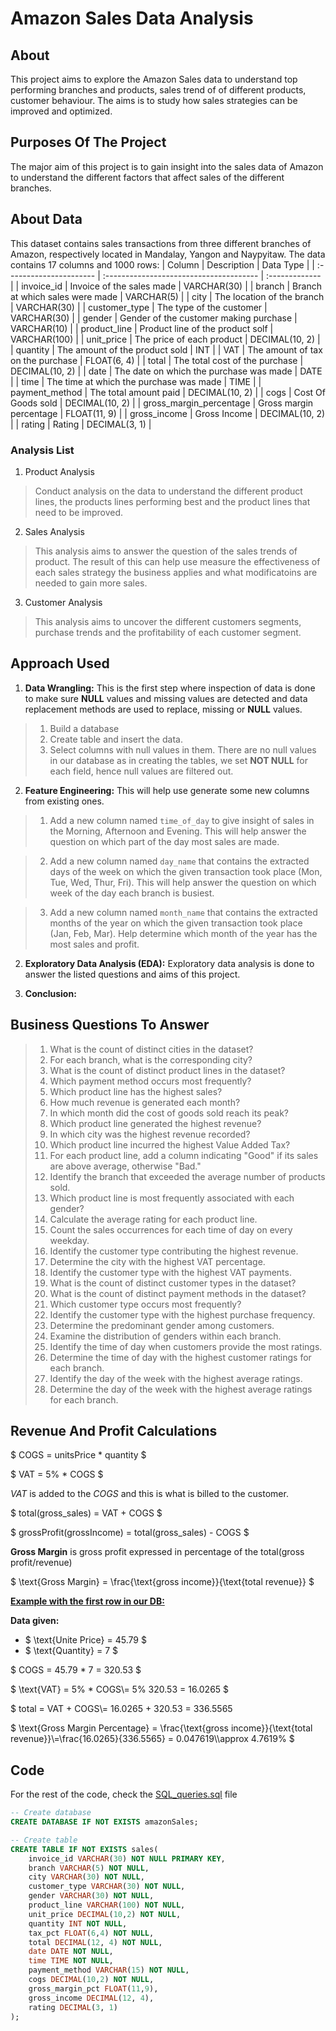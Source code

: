 # Amazon Sales Data Analysis

## About
This project aims to explore the Amazon Sales data to understand top performing branches and products, sales trend of of different products, customer behaviour. The aims is to study how sales strategies can be improved and optimized. 

## Purposes Of The Project
The major aim of this project is to gain insight into the sales data of Amazon to understand the different factors that affect sales of the different branches.

## About Data
This dataset contains sales transactions from three different branches of Amazon, respectively located in Mandalay, Yangon and Naypyitaw. The data contains 17 columns and 1000 rows:
| Column                  | Description                             | Data Type      |
| :---------------------- | :-------------------------------------- | :------------- |
| invoice_id              | Invoice of the sales made               | VARCHAR(30)    |
| branch                  | Branch at which sales were made         | VARCHAR(5)     |
| city                    | The location of the branch              | VARCHAR(30)    |
| customer_type           | The type of the customer                | VARCHAR(30)    |
| gender                  | Gender of the customer making purchase  | VARCHAR(10)    |
| product_line            | Product line of the product solf        | VARCHAR(100)   |
| unit_price              | The price of each product               | DECIMAL(10, 2) |
| quantity                | The amount of the product sold          | INT            |
| VAT                     | The amount of tax on the purchase       | FLOAT(6, 4)    |
| total                   | The total cost of the purchase          | DECIMAL(10, 2) |
| date                    | The date on which the purchase was made | DATE           |
| time                    | The time at which the purchase was made | TIME           |
| payment_method          | The total amount paid                   | DECIMAL(10, 2) |
| cogs                    | Cost Of Goods sold                      | DECIMAL(10, 2) |
| gross_margin_percentage | Gross margin percentage                 | FLOAT(11, 9)   |
| gross_income            | Gross Income                            | DECIMAL(10, 2) |
| rating                  | Rating                                  | DECIMAL(3, 1)  |

### Analysis List

1. Product Analysis

> Conduct analysis on the data to understand the different product lines, the products lines performing best and the product lines that need to be improved.

2. Sales Analysis

> This analysis aims to answer the question of the sales trends of product. The result of this can help use measure the effectiveness of each sales strategy the business applies and what modificatoins are needed to gain more sales.

3. Customer Analysis

> This analysis aims to uncover the different customers segments, purchase trends and the profitability of each customer segment.

## Approach Used

1. **Data Wrangling:** This is the first step where inspection of data is done to make sure **NULL** values and missing values are detected and data replacement methods are used to replace, missing or **NULL** values.

> 1. Build a database
> 2. Create table and insert the data.
> 3. Select columns with null values in them. There are no null values in our database as in creating the tables, we set **NOT NULL** for each field, hence null values are filtered out.

2. **Feature Engineering:** This will help use generate some new columns from existing ones.

> 1. Add a new column named `time_of_day` to give insight of sales in the Morning, Afternoon and Evening. This will help answer the question on which part of the day most sales are made.

> 2. Add a new column named `day_name` that contains the extracted days of the week on which the given transaction took place (Mon, Tue, Wed, Thur, Fri). This will help answer the question on which week of the day each branch is busiest.

> 3. Add a new column named `month_name` that contains the extracted months of the year on which the given transaction took place (Jan, Feb, Mar). Help determine which month of the year has the most sales and profit.

2. **Exploratory Data Analysis (EDA):** Exploratory data analysis is done to answer the listed questions and aims of this project.

3. **Conclusion:**

## Business Questions To Answer 
> 1. What is the count of distinct cities in the dataset?
> 2. For each branch, what is the corresponding city?
> 3. What is the count of distinct product lines in the dataset?
> 4. Which payment method occurs most frequently?
> 5. Which product line has the highest sales?
> 6. How much revenue is generated each month?
> 7. In which month did the cost of goods sold reach its peak?
> 8. Which product line generated the highest revenue?
> 9. In which city was the highest revenue recorded?
> 10. Which product line incurred the highest Value Added Tax?
> 11. For each product line, add a column indicating "Good" if its sales are above average, otherwise "Bad."
> 12. Identify the branch that exceeded the average number of products sold.
> 13. Which product line is most frequently associated with each gender?
> 14. Calculate the average rating for each product line.
> 15. Count the sales occurrences for each time of day on every weekday.
> 16. Identify the customer type contributing the highest revenue.
> 17. Determine the city with the highest VAT percentage.
> 18. Identify the customer type with the highest VAT payments.
> 19. What is the count of distinct customer types in the dataset?
> 20. What is the count of distinct payment methods in the dataset?
> 21. Which customer type occurs most frequently?
> 22. Identify the customer type with the highest purchase frequency.
> 23. Determine the predominant gender among customers.
> 24. Examine the distribution of genders within each branch.
> 25. Identify the time of day when customers provide the most ratings.
> 26. Determine the time of day with the highest customer ratings for each branch.
> 27. Identify the day of the week with the highest average ratings.
> 28. Determine the day of the week with the highest average ratings for each branch.

## Revenue And Profit Calculations

$ COGS = unitsPrice * quantity $

$ VAT = 5\% * COGS $

$VAT$ is added to the $COGS$ and this is what is billed to the customer.

$ total(gross_sales) = VAT + COGS $

$ grossProfit(grossIncome) = total(gross_sales) - COGS $

**Gross Margin** is gross profit expressed in percentage of the total(gross profit/revenue)

$ \text{Gross Margin} = \frac{\text{gross income}}{\text{total revenue}} $

<u>**Example with the first row in our DB:**</u>

**Data given:**

- $ \text{Unite Price} = 45.79 $
- $ \text{Quantity} = 7 $

$ COGS = 45.79 * 7 = 320.53 $

$ \text{VAT} = 5\% * COGS\\= 5\%  320.53 = 16.0265 $

$ total = VAT + COGS\\= 16.0265 + 320.53 = $336.5565$

$ \text{Gross Margin Percentage} = \frac{\text{gross income}}{\text{total revenue}}\\=\frac{16.0265}{336.5565} = 0.047619\\\approx 4.7619\% $

## Code

For the rest of the code, check the [SQL_queries.sql](https://github.com/atultyagi98/Amazon_sales_Analysis/blob/main/SQL_queries.sql) file


```sql
-- Create database
CREATE DATABASE IF NOT EXISTS amazonSales;

-- Create table
CREATE TABLE IF NOT EXISTS sales(
	invoice_id VARCHAR(30) NOT NULL PRIMARY KEY,
    branch VARCHAR(5) NOT NULL,
    city VARCHAR(30) NOT NULL,
    customer_type VARCHAR(30) NOT NULL,
    gender VARCHAR(30) NOT NULL,
    product_line VARCHAR(100) NOT NULL,
    unit_price DECIMAL(10,2) NOT NULL,
    quantity INT NOT NULL,
    tax_pct FLOAT(6,4) NOT NULL,
    total DECIMAL(12, 4) NOT NULL,
    date DATE NOT NULL,
    time TIME NOT NULL,
    payment_method VARCHAR(15) NOT NULL,
    cogs DECIMAL(10,2) NOT NULL,
    gross_margin_pct FLOAT(11,9),
    gross_income DECIMAL(12, 4),
    rating DECIMAL(3, 1)
);
```




